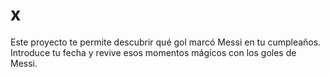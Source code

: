 # x
Este proyecto te permite descubrir qué gol marcó Messi en tu cumpleaños. Introduce tu fecha y revive esos momentos mágicos con los goles de Messi.
